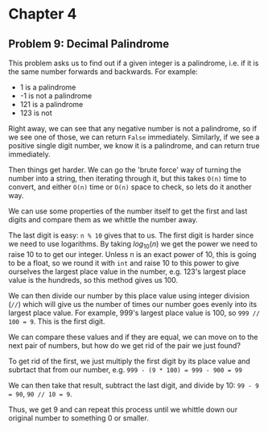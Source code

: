 # Chapter 4
## Problem 9: Decimal Palindrome
This problem asks us to find out if a given integer is a palindrome, i.e. if it is the same number forwards and backwards. For example:

- 1 is a palindrome
- -1 is not a palindrome
- 121 is a palindrome
- 123 is not

Right away, we can see that any negative number is not a palindrome, so if we see one of those, we can return `False` immediately. Similarly, if we see a positive single digit number, we know it is a palindrome, and can return true immediately.

Then things get harder. We can go the 'brute force' way of turning the number into a string, then iterating through it, but this takes `O(n)` time to convert, and either `O(n)` time or `O(n)` space to check, so lets do it another way.

We can use some properties of the number itself to get the first and last digits and compare them as we whittle the number away.

The last digit is easy: `n % 10` gives that to us. The first digit is harder since we need to use logarithms. By taking $log_{10}(n)$ we get the power we need to raise 10 to to get our integer. Unless n is an exact power of 10, this is going to be a float, so we round it with `int` and raise 10 to this power to give ourselves the largest place value in the number, e.g. 123's largest place value is the hundreds, so this method gives us 100.

We can then divide our number by this place value using integer division (`//`) which will give us the number of times our number goes evenly into its largest place value. For example, 999's largest place value is 100, so `999 // 100 = 9`. This is the first digit.

We can compare these values and if they are equal, we can move on to the next pair of numbers, but how do we get rid of the pair we just found?

To get rid of the first, we just multiply the first digit by its place value and subrtact that from our number, e.g. `999 - (9 * 100) = 999 - 900 = 99`

We can then take that result, subtract the last digit, and divide by 10: `99 - 9 = 90`, `90 // 10 = 9`.

Thus, we get 9 and can repeat this process until we whittle down our original number to something 0 or smaller.
